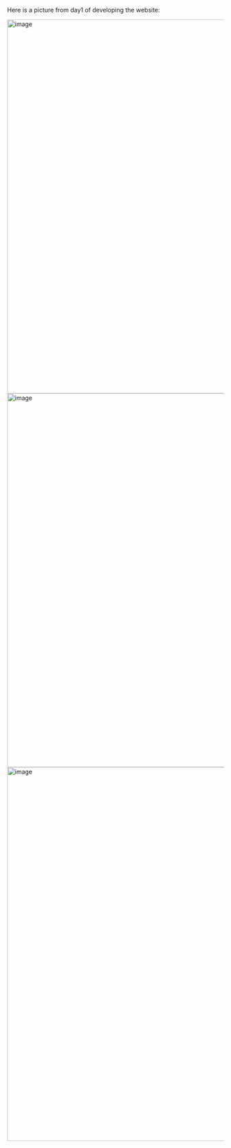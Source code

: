 Here is a picture from day1 of developing the website:

<img width="869" alt="image" src="https://github.com/AngelaNova/Next.js_React_Project1/assets/160551855/c7784f42-34c9-4ed7-9bb8-ce26f5aa06bb">

<img width="869" alt="image" src="https://github.com/AngelaNova/Next.js_React_Project1/assets/160551855/1816f170-d6af-4558-96ce-9a0af00c4c2a">

<img width="869" alt="image" src="https://github.com/AngelaNova/Next.js_React_Project1/assets/160551855/81be0442-96bb-477f-8fd9-6629f00a9e24">

